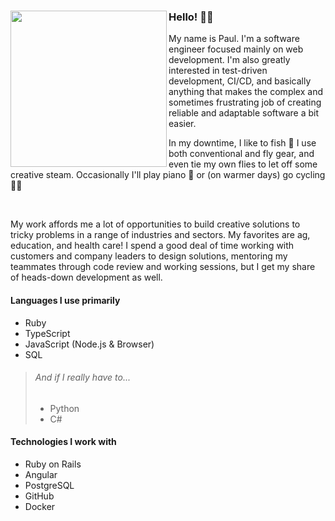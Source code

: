 ### Hello! 🙋‍♂️ <img align="left" width="250" height="250" src="https://github.com/paulholden2/paulholden2/blob/main/octocat.gif?raw=true">

My name is Paul. I'm a software engineer focused mainly on web development. I'm also greatly interested in test-driven development, CI/CD, and basically anything that makes the complex and sometimes frustrating job of creating reliable and adaptable software a bit easier.

In my downtime, I like to fish 🎣 I use both conventional and fly gear, and even tie my own flies to let off some creative steam. Occasionally I'll play piano 🎹 or (on warmer days) go cycling 🚴‍♂️

<br>

My work affords me a lot of opportunities to build creative solutions to tricky problems in a range of industries and sectors. My favorites are ag, education, and health care! I spend a good deal of time working with customers and company leaders to design solutions, mentoring my teammates through code review and working sessions, but I get my share of heads-down development as well.

#### Languages I use primarily

* Ruby
* TypeScript
* JavaScript (Node.js & Browser)
* SQL

> ###### And if I really have to...
>
> * Python
> * C#

#### Technologies I work with

* Ruby on Rails
* Angular
* PostgreSQL
* GitHub
* Docker
